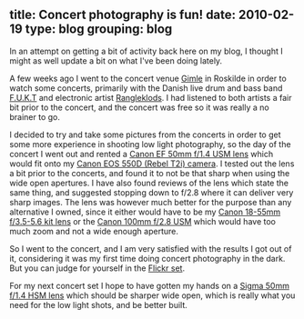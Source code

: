 title: Concert photography is fun!
date: 2010-02-19
type: blog
grouping: blog
---
In an attempt on getting a bit of activity back here on my blog, I thought I might as well update a bit on what I've been doing lately.

A few weeks ago I went to the concert venue [Gimle](http://gimle.dk/) in Roskilde in order to watch some concerts, primarily with the Danish live drum and bass band [F.U.K.T](http://fukt.dk/) and electronic artist [Rangleklods](http://rangleklods.com/). I had listened to both artists a fair bit prior to the concert, and the concert was free so it was really a no brainer to go.

I decided to try and take some pictures from the concerts in order to get some more experience in shooting low light photography, so the day of the concert I went out and rented a [Canon EF 50mm f/1.4 USM lens](http://www.canon-europe.com/For_Home/Product_Finder/Cameras/EF_Lenses/Standard_and_Medium_Telephoto/EF_50mm_f1.4_USM/) which would fit onto my [Canon EOS 550D (Rebel T2i) camera](http://www.canon-europe.com/For_Home/Product_Finder/Cameras/Digital_SLR/EOS_550D/). I tested out the lens a bit prior to the concerts, and found it to not be that sharp when using the wide open apertures. I have also found reviews of the lens which state the same thing, and suggested stopping down to f/2.8 where it can deliver very sharp images. The lens was however much better for the purpose than any alternative I owned, since it either would have to be my [Canon 18-55mm f/3.5-5.6 kit lens](http://www.canon-europe.com/For_Home/Product_Finder/Cameras/EF_Lenses/EF-S/EF-S_18-55mm_f3.5-5.6_IS_II/) or the [Canon 100mm f/2.8 USM](http://www.canon-europe.com/For_Home/Product_Finder/Cameras/EF_Lenses/Macro/EF_100mm_f2.8_Macro_USM/) which would have too much zoom and not a wide enough aperture.

So I went to the concert, and I am very satisfied with the results I got out of it, considering it was my first time doing concert photography in the dark. But you can judge for yourself in the [Flickr set](https://www.flickr.com/photos/tenzer/sets/72157627485926578/).

For my next concert set I hope to have gotten my hands on a [Sigma 50mm f/1.4 HSM lens](http://www.sigmaphoto.com/product/50mm-f14-ex-dg-hsm) which should be sharper wide open, which is really what you need for the low light shots, and be better built.
